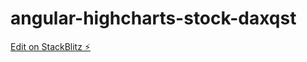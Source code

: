 # angular-highcharts-stock-daxqst

[Edit on StackBlitz ⚡️](https://stackblitz.com/edit/angular-highcharts-stock-daxqst)